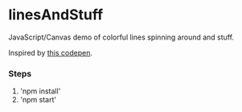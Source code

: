 # linesAndStuff
JavaScript/Canvas demo of colorful lines spinning around and stuff.

Inspired by [this codepen](http://codepen.io/EduardoLopes/pen/Lwati).

### Steps
1. 'npm install'
2. 'npm start'
